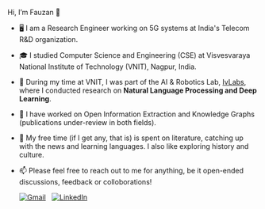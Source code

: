 Hi, I’m Fauzan 👋
- 🖥️ I am a Research Engineer working on 5G systems at India's Telecom R&D organization.
- 🎓 I studied Computer Science and Engineering (CSE) at Visvesvaraya National Institute of Technology (VNIT), Nagpur, India. 
- 🌱 During my time at VNIT, I was part of the AI & Robotics Lab, [IvLabs](https://www.ivlabs.in/), where I conducted research on **Natural Language Processing and Deep Learning**.
- 📝 I have worked on Open Information Extraction and Knowledge Graphs (publications under-review in both fields).
- 📖 My free time (if I get any, that is) is spent on literature, catching up with the news and learning languages. I also like exploring history and culture.
- 📫 Please feel free to reach out to me for anything, be it open-ended discussions, feedback or colloborations!

     [![Gmail](https://img.shields.io/badge/Gmail-red?style=for-the-badge&logo=gmail&logoColor=white)](mailto:fauzanfarooqui7@gmail.com)  &nbsp;
     [![LinkedIn](https://img.shields.io/badge/LinkedIn-blue?style=for-the-badge&logo=Linkedin&logoColor=white)](https://www.linkedin.com/in/fauzan-farooqui/)
       

<!---
FauzanFarooqui/FauzanFarooqui is a ✨ special ✨ repository because its `README.md` (this file) appears on your GitHub profile.
You can click the Preview link to take a look at your changes.
--->
